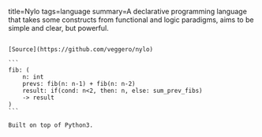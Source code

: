 title=Nylo
tags=language
summary=A declarative programming language that takes some constructs from functional and logic paradigms, aims to be simple and clear, but powerful.
~~~~~~

[Source](https://github.com/veggero/nylo)

```
fib: (
    n: int
    prevs: fib(n: n-1) + fib(n: n-2)
    result: if(cond: n<2, then: n, else: sum_prev_fibs)
    -> result
)
```

Built on top of Python3.
